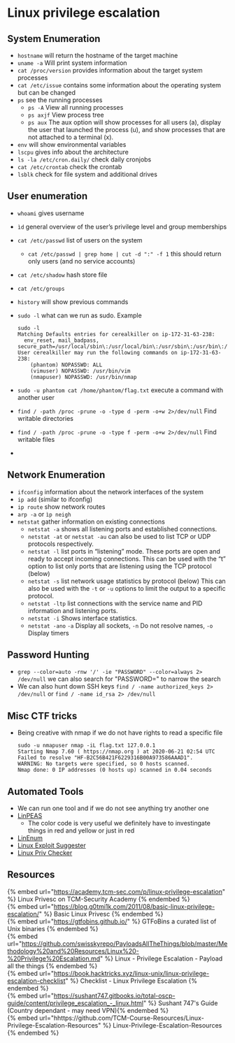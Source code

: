 # Linux privilege escalation

## System Enumeration

- `hostname` will return the hostname of the target machine
- `uname -a` Will print system information
- `cat /proc/version` provides information about the target system processes
- `cat /etc/issue` contains some information about the operating system but can be changed
- `ps` see the running processes
  - `ps -A` View all running processes
  - `ps axjf` View process tree
  - `ps aux` The aux option will show processes for all users (a), display the user that launched the process (u), and show processes that are not attached to a terminal (x). 
- `env` will show environmental variables
- `lscpu` gives info about the architecture
- `ls -la /etc/cron.daily/` check daily cronjobs
- `cat /etc/crontab` check the crontab
- `lsblk` check for file system and additional drives

## User enumeration

- `whoami` gives username
- `ìd` general overview of the user’s privilege level and group memberships
- `cat /etc/passwd` list of users on the system
  - `cat /etc/passwd | grep home | cut -d ":" -f 1` this should return only users (and no service accounts)
- `cat /etc/shadow` hash store file
- `cat /etc/groups`
- `history` will show previous commands
- `sudo -l` what can we run as sudo. Example

  ```
  sudo -l
  Matching Defaults entries for cerealkiller on ip-172-31-63-238:
  	env_reset, mail_badpass, secure_path=/usr/local/sbin\:/usr/local/bin\:/usr/sbin\:/usr/bin\:/sbin\:/bin\:/snap/bin
  User cerealkiller may run the following commands on ip-172-31-63-238:
	  (phantom) NOPASSWD: ALL
	  (vimuser) NOPASSWD: /usr/bin/vim
	  (nmapuser) NOPASSWD: /usr/bin/nmap
  ```
- `sudo -u phantom cat /home/phantom/flag.txt` execute a command with another user
- `find / -path /proc -prune -o -type d -perm -o+w 2>/dev/null` Find writable directories
- `find / -path /proc -prune -o -type f -perm -o+w 2>/dev/null` Find writable files
- 

## Network Enumeration

- `ifconfig` information about the network interfaces of the system
- `ip add` (similar to ifconfig)
- `ip route` show network routes
- `arp -a` or `ìp neigh`
- `netstat` gather information on existing connections
  - `netstat -a` shows all listening ports and established connections.
  - `netstat -at` or `netstat -au` can also be used to list TCP or UDP protocols respectively.
  - `netstat -l` list ports in “listening” mode. These ports are open and ready to accept incoming connections. 
    This can be used with the “t” option to list only ports that are listening using the TCP protocol (below)
  - `netstat -s` list network usage statistics by protocol (below) This can also be used with the `-t` or `-u` options to limit the output to a specific protocol.
  - `netstat -ltp` list connections with the service name and PID information and listening ports.
  - `netstat -i` Shows interface statistics.
  - `netstat -ano` `-a` Display all sockets, `-n` Do not resolve names, `-o` Display timers

## Password Hunting

- `grep --color=auto -rnw '/' -ie "PASSWORD" --color=always 2> /dev/null` we can also search for "PASSWORD=" to narrow the search
- We can also hunt down SSH keys `find / -name authorized_keys 2> /dev/null` or `find / -name id_rsa 2> /dev/null`

## Misc CTF tricks

- Being creative with nmap if we do not have rights to read a specific file
  
  ```
  sudo -u nmapuser nmap -iL flag.txt 127.0.0.1
  Starting Nmap 7.60 ( https://nmap.org ) at 2020-06-21 02:54 UTC
  Failed to resolve "HF-B2C56B421F6229316B00A973586AAAD1".
  WARNING: No targets were specified, so 0 hosts scanned.
  Nmap done: 0 IP addresses (0 hosts up) scanned in 0.04 seconds
  ```
  
## Automated Tools

- We can run one tool and if we do not see anything try another one
- [LinPEAS](https://github.com/carlospolop/privilege-escalation-awesome-scripts-suite)
  - The color code is very useful we definitely have to investingate things in red and yellow or just in red
- [LinEnum](https://github.com/rebootuser/LinEnum )
- [Linux Exploit Suggester](https://github.com/mzet-/linux-exploit-suggester)
- [Linux Priv Checker](https://github.com/sleventyeleven/linuxprivchecker)


## Resources

{% embed url="https://academy.tcm-sec.com/p/linux-privilege-escalation" %} Linux Privesc on TCM-Security Academy {% endembed %}  
{% embed url="https://blog.g0tmi1k.com/2011/08/basic-linux-privilege-escalation/" %} Basic Linux Privesc {% endembed %}  
{% embed url="https://gtfobins.github.io/" %} GTFoBins a curated list of Unix binaries {% endembed %}  
{% embed url="https://github.com/swisskyrepo/PayloadsAllTheThings/blob/master/Methodology%20and%20Resources/Linux%20-%20Privilege%20Escalation.md" %} Linux - Privilege Escalation - Payload all the things {% endembed %}  
{% embed url="https://book.hacktricks.xyz/linux-unix/linux-privilege-escalation-checklist" %} Checklist - Linux Privilege Escalation {% endembed %}  
{% embed url="https://sushant747.gitbooks.io/total-oscp-guide/content/privilege_escalation_-_linux.html" %} Sushant 747's Guide (Country dependant - may need VPN){% endembed %}  
{% embed url="hhttps://github.com/TCM-Course-Resources/Linux-Privilege-Escalation-Resources" %} Linux-Privilege-Escalation-Resources {% endembed %}  
